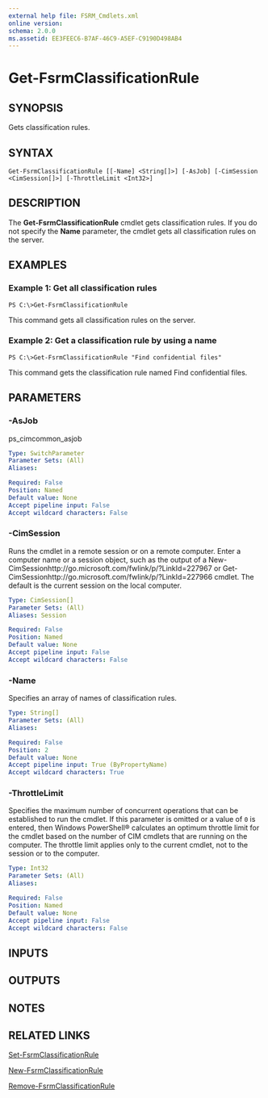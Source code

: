 ```yaml
---
external help file: FSRM_Cmdlets.xml
online version: 
schema: 2.0.0
ms.assetid: EE3FEEC6-B7AF-46C9-A5EF-C9190D498AB4
---
```


# Get-FsrmClassificationRule

## SYNOPSIS
Gets classification rules.

## SYNTAX

```
Get-FsrmClassificationRule [[-Name] <String[]>] [-AsJob] [-CimSession <CimSession[]>] [-ThrottleLimit <Int32>]
```

## DESCRIPTION
The **Get-FsrmClassificationRule** cmdlet gets classification rules.
If you do not specify the **Name** parameter, the cmdlet gets all classification rules on the server.

## EXAMPLES

### Example 1: Get all classification rules
```
PS C:\>Get-FsrmClassificationRule
```

This command gets all classification rules on the server.

### Example 2: Get a classification rule by using a name
```
PS C:\>Get-FsrmClassificationRule "Find confidential files"
```

This command gets the classification rule named Find confidential files.

## PARAMETERS

### -AsJob
ps_cimcommon_asjob

```yaml
Type: SwitchParameter
Parameter Sets: (All)
Aliases: 

Required: False
Position: Named
Default value: None
Accept pipeline input: False
Accept wildcard characters: False
```

### -CimSession
Runs the cmdlet in a remote session or on a remote computer.
Enter a computer name or a session object, such as the output of a New-CimSessionhttp://go.microsoft.com/fwlink/p/?LinkId=227967 or Get-CimSessionhttp://go.microsoft.com/fwlink/p/?LinkId=227966 cmdlet.
The default is the current session on the local computer.

```yaml
Type: CimSession[]
Parameter Sets: (All)
Aliases: Session

Required: False
Position: Named
Default value: None
Accept pipeline input: False
Accept wildcard characters: False
```

### -Name
Specifies an array of names of classification rules.

```yaml
Type: String[]
Parameter Sets: (All)
Aliases: 

Required: False
Position: 2
Default value: None
Accept pipeline input: True (ByPropertyName)
Accept wildcard characters: True
```

### -ThrottleLimit
Specifies the maximum number of concurrent operations that can be established to run the cmdlet.
If this parameter is omitted or a value of `0` is entered, then Windows PowerShell® calculates an optimum throttle limit for the cmdlet based on the number of CIM cmdlets that are running on the computer.
The throttle limit applies only to the current cmdlet, not to the session or to the computer.

```yaml
Type: Int32
Parameter Sets: (All)
Aliases: 

Required: False
Position: Named
Default value: None
Accept pipeline input: False
Accept wildcard characters: False
```

## INPUTS

## OUTPUTS

## NOTES

## RELATED LINKS

[Set-FsrmClassificationRule](./Set-FsrmClassificationRule.md)

[New-FsrmClassificationRule](./New-FsrmClassificationRule.md)

[Remove-FsrmClassificationRule](./Remove-FsrmClassificationRule.md)

